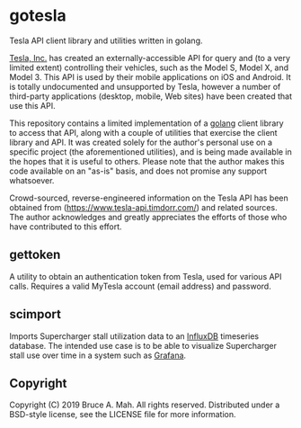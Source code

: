 gotesla
=======

Tesla API client library and utilities written in golang.

[Tesla, Inc.](https://www.tesla.com/)
has created an externally-accessible API for query and (to
a very limited extent) controlling their vehicles, such as the Model
S, Model X, and Model 3.  This API is used by their mobile
applications on iOS and Android.  It is totally undocumented and
unsupported by Tesla, however a number of third-party applications
(desktop, mobile, Web sites) have been created that use this API.

This repository contains a limited implementation of a
[golang](https://golang.org) client library to access that API, along
with a couple of utilities that exercise the client library and API.
It was created solely for the author's personal use on a specific
project (the aforementioned utilities), and is being made available in
the hopes that it is useful to others.  Please note that the author
makes this code available on an "as-is" basis, and does not promise
any support whatsoever.

Crowd-sourced, reverse-engineered information on the Tesla API has
been obtained from (https://www.tesla-api.timdorr.com/) and related
sources.  The author acknowledges and greatly appreciates the efforts
of those who have contributed to this effort.

gettoken
--------

A utility to obtain an authentication token from Tesla, used for
various API calls.  Requires a valid MyTesla account (email address)
and password.

scimport
--------

Imports Supercharger stall utilization data to an
[InfluxDB](https://www.influxdata.com/time-series-platform/influxdb/)
timeseries database.  The intended use case is to be able to visualize
Supercharger stall use over time in a system such as
[Grafana](https://grafana.com/).

Copyright
---------

Copyright (C) 2019 Bruce A. Mah.  All rights reserved.  Distributed
under a BSD-style license, see the LICENSE file for more information.

